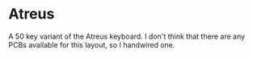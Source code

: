 Atreus
===

A 50 key variant of the Atreus keyboard. I don't think that there are any PCBs available for this layout, so I handwired one.